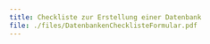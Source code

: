 ```yaml
---
title: Checkliste zur Erstellung einer Datenbank
file: ./files/DatenbankenChecklisteFormular.pdf
---
```

